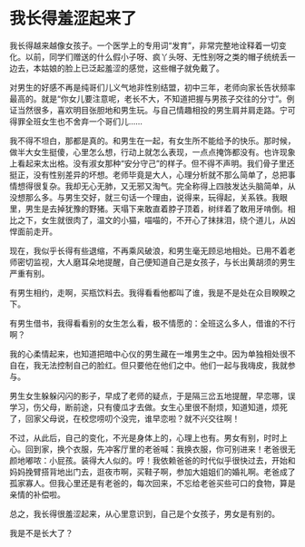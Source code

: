 # 我长得羞涩起来了

我长得越来越像女孩子。一个医学上的专用词“发育”，非常完整地诠释着一切变化。以前，同学们赠送的什么假小子呀、疯丫头呀、无性别呀之类的帽子统统丢一边去，本姑娘的脸上已泛起羞涩的感觉，这些帽子就免戴了。 

对男生的好感不再是纯哥们儿义气地非性别结盟，初中三年，老师向家长告状频率最高的。就是“你女儿要注意呢，老长不大，不知道把握与男孩子交往的分寸”。例证当然很多，喜欢明目张胆地和男生玩。与自己情趣相投的男生肩并肩走路。宁可得罪全班女生也不舍弃一个哥们儿…… 

我不得不坦白，那都是真的。和男生在一起，有女生所不能给予的快乐。那时候，做半大女生挺傻，心里怎么想，行动上就怎么表现，一点点掩饰都没有。也许现象上看起来太出格。没有淑女那种“安分守己”的样子。但不得不声明。我们骨子里还挺正，没有性别差异的坏想。老师毕竟是大人，心理分析就不那么简单了，总把事情想得很复杂。我却无心无肺，又无邪又淘气。完全称得上四肢发达头脑简单，从没想那么多。与男生交好，就三句话一个理由，说得来，玩得起，关系铁。我眼里，男生是去掉犹豫的野猪。天塌下来敢直着脖子顶着，树绊着了敢用牙啃倒。相比之下，女生就很肉了，温文的小猫，喵喵的，不开心了抹抹泪，绕个道儿，从凶悍面前走开。 

现在，我似乎长得有些退缩，不再乘风破浪，和男生毫无顾忌地相处。已用不着老师密切监视，大人磨耳朵地提醒，自己便知道自己是女孩子，与长出黄胡须的男生严重有别。 

有男生相约，走啊，买瓶饮料去。我得看看他都叫了谁，我是不是处在众目睽睽之下。 

有男生借书，我得看看别的女生怎么看，极不情愿的：全班这么多人，借谁的不行啊？ 

我的心柔情起来，也知道把暗中心仪的男生藏在一堆男生之中。因为单独相处很不自在，我无法控制自己的脸红。但只要他在他们之中。他们一起与我嗨皮，我就参与。 

男生女生躲躲闪闪的影子，早成了老师的疑点，于是隔三岔五地提醒，早恋哪，误学习，伤父母，断前途，只有傻瓜才去做。女生心里很不耐烦，知道知道，烦死了，回家父母说，在校您唠叨个没完，谁早恋啦？就不兴交往啊！ 

不过，从此后，自己的变化，不光是身体上的，心理上也有。男女有别，时时上心。回到家，换个衣服，先冲客厅里的老爸喊：我换衣服，你可别进来！老爸很无颜地嘟哝：小屁孩。装得大人似的。哼！我依赖爸爸的时代似乎很快过去，开始和妈妈挽臂搭背地出门去，逛夜市啊，买鞋子啊，参加大姐姐们的婚礼啊。老爸成了孤家寡人。但我心里还是有老爸的，每次回来，不忘给老爸买些可口的食物，算是亲情的补偿啦。 

总之，我长得很羞涩起来，从心里意识到，自己是个女孩子，男女是有别的。 

我是不是长大了？